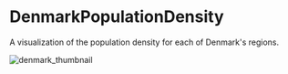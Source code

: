 # DenmarkPopulationDensity
A visualization of the population density for each of Denmark's regions.

![denmark_thumbnail](https://user-images.githubusercontent.com/32546985/40195930-d00a81ba-59c3-11e8-9d81-515c0d3fbf28.png)
